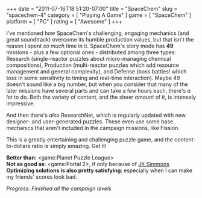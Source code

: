 +++
date = "2011-07-16T18:51:20-07:00"
title = "SpaceChem"
slug = "spacechem-4"
category = [ "Playing A Game" ]
game = [ "SpaceChem" ]
platform = [ "PC" ]
rating = [ "Awesome" ]
+++

I've mentioned how SpaceChem's challenging, engaging mechanics (and great soundtrack) overcome its humble production values, but that isn't the reason I spent <i>so much</i> time in it.  SpaceChem's story mode has <b>49</b> missions - plus a few optional ones - distributed among three types: Research (single-reactor puzzles about micro-managing chemical compositions), Production (multi-reactor puzzles which add resource management and general complexity), and Defense (boss battles! which toss in some sensitivity to timing and real-time interaction).  Maybe 49 doesn't sound like a big number, but when you consider that many of the later missions have several parts and can take a few hours each, there's <i>a lot</i> to do.  Both the variety of content, and the sheer <i>amount</i> of it, is intensely impressive.

And then there's <i>also</i> ResearchNet, which is regularly updated with new designer- and user-generated puzzles.  These even use some base mechanics that aren't included in the campaign missions, like Fission.

This is a greatly entertaining and challenging puzzle game, and the content-to-dollars ratio is simply amazing.  Get it!

<b>Better than</b>: <game:Planet Puzzle League>  
<b>Not as good as</b>: <game:Portal 2>, if only because of <a href="http://www.youtube.com/watch?v=AZMSAzZ76EU">JK Simmons</a>  
<b>Optimizing solutions is also pretty satisfying</b>: especially when I can make my friends' scores look bad.

<i>Progress: Finished all the campaign levels</i>